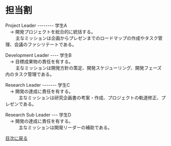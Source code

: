 # 担当割
Project Leader -------- 学生A  
　-> 開発プロジェクトを総合的に統括する。  
　　  主なミッションは企画からプレゼンまでのロードマップの作成やタスク管理、会議のファシリテートである。  

Development Leader ---- 学生B  
　-> 目標成果物の責任を有する。  
　　  主なミッションは開発方針の策定、開発スケジューリング、開発フェーズ内のタスク管理である。  

Research Leader ------- 学生C  
　-> 開発の達成に責任を有する。  
　　　主なミッションは研究企画書の考案・作成、プロジェクトの軌道修正、プレゼンである。  

Research Sub Leader --- 学生D  
　-> 開発の達成に責任を有する。  
　　　主なミッションは開発リーダーの補助である。

[目次に戻る](要件定義_目次.md)